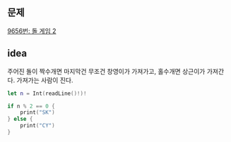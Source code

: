 ## 문제

[9656번: 돌 게임 2](https://www.acmicpc.net/problem/9656)

## idea

주어진 돌이 짝수개면 마지막건 무조건 창영이가 가져가고, 홀수개면 상근이가 가져간다. 가져가는 사람이 진다.

```swift
let n = Int(readLine()!)!

if n % 2 == 0 {
    print("SK")
} else {
    print("CY")
}
```
